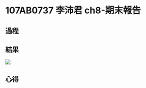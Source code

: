 # 107AB0737 李沛君 ch8-期末報告
## 過程

## 結果
![](https://github.com/LPG7722/ch8-final/blob/main/image.png)
## 心得
